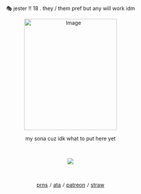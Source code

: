 
<p align="center">
🎭 jester !! 18 . they / them pref but any will work idm
<p align="center">
<img width="250" height="300" alt="Image" src="https://github.com/user-attachments/assets/c9c797f7-d842-47c0-9416-188544e3ae48" />
<p align="center">
my sona cuz idk what to put here yet
</p>  
     ⠀⠀ ⠀  ⠀⠀⠀ ⠀⠀ ⠀ ⠀⠀⠀   <p align="center">
<p align="center"> <img src="https://komarev.com/ghpvc/?username=KlNGSJESTER&color=191970&flat&label=stalkers"></img>
</p>  ⠀
<p align="center"> <a href="https://pronouns.cc/@j3ster">prns</a> ﾉ <a href="https://heartofhelium.atabook.org/">ata</a>  ﾉ <a href="https://patreon.com/fooling">patreon</a>  ﾉ <a href="https://loooey.straw.page">straw</a>
